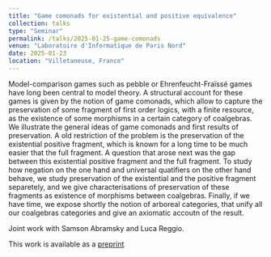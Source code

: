 ```yaml
---
title: "Game comonads for existential and positive equivalence"
collection: talks
type: "Seminar"
permalink: /talks/2025-01-25-game-comonads
venue: "Laboratoire d'Informatique de Paris Nord"
date: 2025-01-23
location: "Villetaneuse, France"
---
```


Model-comparison games such as pebble or Ehrenfeucht-Fraïssé games have long been central to model theory. A structural account for these games is given by the notion of game comonads, which allow to capture the preservation of some fragment of first order logics, with a finite resource, as the existence of some morphisms in a certain category of coalgebras. 
We illustrate the general ideas of game comonads and first results of preservation. 
A old restriction of the problem is the preservation of the existential positive fragment, which is known for a long time to be much easier that the full fragment. A question that arose next was the gap between this existential positive fragment and the full fragment. To study how negation on the one hand and universal quatifiers on the other hand behave, we study preservation of the existential and the positive fragment separetely, and we give characterisations of preservation of these fragments as existence of morphisms between coalgebras. 
Finally, if we have time, we expose shortly the notion of arboreal categories, that unify all our coalgebras categories and give an axiomatic accoutn of the result.

Joint work with Samson Abramsky and Luca Reggio.

This work is available as a [preprint](https://thomaslaure.github.io/publication/2025-03-01-expos-games)
